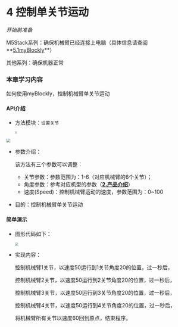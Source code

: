 # 4 控制单关节运动

<i>开始前准备</i>

M5Stack系列：确保机械臂已经连接上电脑（具体信息请查阅**[5.1myBlockly](https://docs.elephantrobotics.com/docs/gitbook/5-ProgramingApplication-myblockly-uiflow-mind/5.1-myblockly/)**）

其他系列：确保机器正常

### 本章学习内容

如何使用myBlockly，控制机械臂单关节运动

#### API介绍

* 方法模块：`设置关节`

  <img src="../../../resourse/5-ProgramingApplication-myblockly-uiflow-mind/image/myblockly/单关节运动1.jpg" style="zoom: 33%;" />



<img src="../../../resourse/5-ProgramingApplication-myblockly-uiflow-mind/image/myblockly/单关节运动2.jpg" style="zoom: 67%;" />

* 参数介绍：

  该方法有三个参数可以调整：

  * 关节参数：参数范围为：1-6（对应机械臂的6个关节）；

  - 角度参数：参考对应机型的参数（**[2.产品介绍](https://docs.elephantrobotics.com/docs/gitbook/2-serialproduct/2-buy.html)**）
  - 速度(Speed)：控制机械臂运动的速度，参数范围为：0~100

* 目的：控制机械臂单关节运动

#### 简单演示

* 图形代码如下：

  <img src="../../../resourse/5-ProgramingApplication-myblockly-uiflow-mind/image/myblockly/单关节运动demo.jpg" style="zoom: 50%;" />

* 实现内容：

  控制机械臂1关节，以速度50运行到1关节角度20的位置，过一秒后，

  控制机械臂2关节，以速度50运行到2关节角度20的位置，过一秒后，

  控制机械臂3关节，以速度50运行到3关节角度20的位置，过一秒后，

  控制机械臂4关节，以速度50运行到4关节角度20的位置，过一秒后，

  将机械臂所有关节以速度60回到原点，结束程序。
